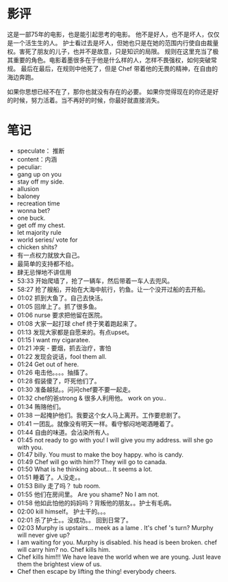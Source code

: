 # 影评
这是一部75年的电影，也是能引起思考的电影。
他不是好人，也不是坏人，仅仅是一个活生生的人。
护士看过去是坏人，但她也只是在她的范围内行使自由裁量权。害死了朋友的儿子，也并不是故意，只是知识的局限。
规则在这里充当了极其重要的角色。电影着墨很多在于他是什么样的人，怎样不畏强权，如何突破常规。
最后在最后，在规则中他死了，但是 Chef 带着他的无畏的精神，在自由的海边奔跑。

如果你思想已经不在了，那你也就没有存在的必要。
如果你觉得现在的你还是好的时候，努力活着。当不再好的时候，你最好就直接消失。


# 笔记
- speculate： 推断  
-   content：内涵  
-   peculiar:  
-   gang up on you  
-   stay off my side.  
-   allusion  
-   baloney  
-   recreation time  
-   wonna bet?  
-   one buck.  
-   get off my chest.  
-   let majority rule  
-   world series/ vote for  
-   chicken shits?  
-   有一点权力就放大自己。  
-   最简单的支持都不给。  
-   肆无忌惮地不讲信用  
-   53:33 开始爬墙了，抢了一辆车，然后带着一车人去兜风。  
-   58:27 抢了艘船，开始在大海中航行，钓鱼。让一个没开过船的去开船。  
-   01:02 抓到大鱼了。自己去快活。  
-   01:05 回岸上了。抓了很多鱼。  
-   01:06 nurse 要求把他留在医院。  
-   01:08 大家一起打球 chef 终于笑着跑起来了。  
-   01:13 发现大家都是自愿来的。有点upset。  
-   01:15 I want my cigaratee.  
-   01:21 冲突 - 要烟，抓去治疗，害怕  
-   01:22 发现会说话，fool them all.  
-   01:24 Get out of here.  
-   01:26 电击他。。。。抽搐了。  
-   01:28 假装傻了，吓死他们了。  
-   01:30 准备越狱。。问问chef要不要一起走。  
-   01:32 chef的爸strong & 很多人利用他。 work on you..  
-   01:34 贿赂他们。  
-   01:38 一起掩护他们。我要这个女人马上离开。工作要悲剧了。  
-   01:41 一团乱。就像没有明天一样。看守郁闷地喝酒睡着了。  
-   01:44 自由的味道。会沾染所有人。  
-   01:45 not ready to go with you! I will give you my address. will she go with you.  
-   01:47 billy. You must to make the boy happy. who is candy.  
-   01:49 Chef will go with him?? They will go to canada.  
-   01:50 What is he thinking about... It seems a lot.  
-   01:51 睡着了。人没走。。  
-   01:53 Billy 走了吗？ tub room.  
-   01:55 他们在房间里。 Are you shame? No I am not.  
-   01:58 他如此怕他的妈妈吗？背叛他的朋友。。护士有毛病。  
-   02:00 kill himself。 护士干的。。。  
-   02:01 杀了护士。。没成功。。 回到日常了。  
-   02:03 Murphy is upstairs... meek as a lame . It's chef 's turn? Murphy will never give up?  
-   I am waiting for you. Murphy is disabled. his head is been broken. chef will carry him? no. Chef kills him.  
-   Chef kills him!!! We have leave the world when we are young. Just leave them the brightest view of us.  
-   Chef then escape by lifting the thing! everybody cheers.
